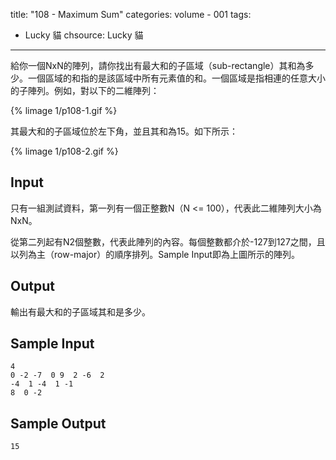 title: "108 - Maximum Sum"
categories: volume - 001
tags:
- Lucky 貓
chsource: Lucky 貓
---

給你一個NxN的陣列，請你找出有最大和的子區域（sub-rectangle）其和為多少。一個區域的和指的是該區域中所有元素值的和。一個區域是指相連的任意大小的子陣列。例如，對以下的二維陣列：

{% limage 1/p108-1.gif %}

其最大和的子區域位於左下角，並且其和為15。如下所示：

{% limage 1/p108-2.gif %}

<!-- more -->

## Input ##

只有一組測試資料，第一列有一個正整數N（N <= 100），代表此二維陣列大小為NxN。

從第二列起有N2個整數，代表此陣列的內容。每個整數都介於-127到127之間，且以列為主（row-major）的順序排列。Sample Input即為上圖所示的陣列。

## Output ##

輸出有最大和的子區域其和是多少。

## Sample Input ##

	4
	0 -2 -7  0 9  2 -6  2
	-4  1 -4  1 -1
	8  0 -2

## Sample Output ##

	15